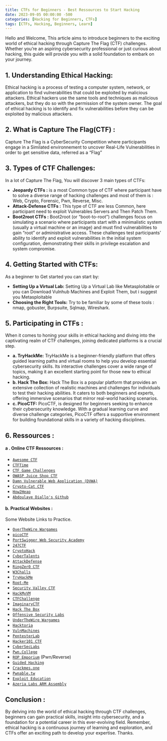 ```yaml
---
title: CTFs for Beginners - Best Ressources to Start Hacking
date: 2023-09-05 00:00:00 -500
categories: [Hacking for Beginners, CTFs]
tags: [CTFs, Hacking, Beginners, Learn]
---
```


Hello and Welcome, This article aims to introduce beginners to the exciting world of ethical hacking through Capture The Flag (CTF) challenges. Whether you’re an aspiring cybersecurity professional or just curious about hacking, this guide will provide you with a solid foundation to embark on your journey.

## 1. Understanding Ethical Hacking:

Ethical hacking is a process of testing a computer system, network, or application to find vulnerabilities that could be exploited by malicious attackers. Ethical hackers use the same tools and techniques as malicious attackers, but they do so with the permission of the system owner. The goal of ethical hacking is to identify and fix vulnerabilities before they can be exploited by malicious attackers.

## 2. What is Capture The Flag(CTF) :

Capture The Flag is a CyberSecurity Competition where participants engage in a Similated environnement to uncover Real-Life Vulnerabilities in order to get sensitive data, referred as a “Flag”

## 3. Types of CTF Challenges:

In a lot of Capture The Flag, You will discover 3 main types of CTFs:

- **Jeopardy CTFs :** is a most Common type of CTF where participant have to solve a diverse range of hacking challenges and most of them is : Web, Crypto, Forensic, Pwn, Reverse, Misc.
- **Attack-Defense CTFs :** This type of CTF are less Common, here participant need to exploit Vulnerables Servers and Then Patch Them.
- **Boot2root CTFs :** Boot2root (or “boot-to-root”) challenges focus on simulating a scenario where participants start with a minimalistic system (usually a virtual machine or an image) and must find vulnerabilities to gain “root” or administrative access. These challenges test participants’ ability to identify and exploit vulnerabilities in the initial system configuration, demonstrating their skills in privilege escalation and system compromise.

## 4. Getting Started with CTFs:

As a beginner to Get started you can start by:

 - **Setting Up a Virtual Lab:** Setting Up a Virtual Lab like Metasploitable or you can Download Vulnhub Machines and Exploit Them, but i suggest you Metasploitable
 -  **Choosing the Right Tools:** Try to be familiar by some of these tools : nmap, gobuster, Burpsuite, Sqlmap, Wireshark.

## 5. Participating in CTFs :

When it comes to honing your skills in ethical hacking and diving into the captivating realm of CTF challenges, joining dedicated platforms is a crucial step.

  - **a. TryHackMe:** TryHackMe is a beginner-friendly platform that offers guided learning paths and virtual rooms to help you develop essential cybersecurity skills. Its interactive challenges cover a wide range of topics, making it an excellent starting point for those new to ethical hacking.
  - **b. Hack The Box:** Hack The Box is a popular platform that provides an extensive collection of realistic machines and challenges for individuals to test their hacking abilities. It caters to both beginners and experts, offering immersive scenarios that mirror real-world hacking scenarios.
  - **c. PicoCTF:** PicoCTF, is designed for beginners seeking to enhance their cybersecurity knowledge. With a gradual learning curve and diverse challenge categories, PicoCTF offers a supportive environment for building foundational skills in a variety of hacking disciplines.

## 6. Ressources :

####  a . Online CTF Ressources : 

- [`Awesome CTF`](https://github.com/apsdehal/awesome-ctf)
- [`CTFTime`](https://ctftime.org/)
- [`CTF Game Challenges`](https://github.com/mrT4ntr4/CTF-Game-Challenges)
- [`OWASP Juice Shop CTF`](https://github.com/juice-shop/juice-shop-ctf)
- [`Damn Vulnerable Web Application (DVWA)`](https://github.com/digininja/DVWA)
- [`Crypto-Cat CTF`](https://github.com/Crypto-Cat/CTF/blob/main/README.md)
- [`How2Heap`](https://github.com/shellphish/how2heap)
- [`Abdoulaye Diallo's Github`](https://github.com/nenandjabhata)


#### b. Practical Websites : 
Some Website Links to Practice.
- [`OverTheWire Wargames`](https://overthewire.org/wargames)
- [`picoCTF`](https://play.picoctf.org/)
- [`PortSwigger Web Security Academy`](https://portswigger.net/web-security)
- [`247CTF`](https://247ctf.com/)
- [`CryptoHack`](https://cryptohack.org/)
- [`CyberTalents`](https://cybertalents.com)
- [`AttackDefense`](https://attackdefense.com/)
- [`RingZer0 CTF`](https://ringzer0ctf.com/challenges)
- [`W3Challs`](https://w3challs.com/challenges)
- [`TryHackMe`](https://tryhackme.com)
- [`Root-Me`](https://www.root-me.org/?lang=en)
- [`Security Valley CTF`](https://ctf.securityvalley.org/)
- [`HackMyVM`](https://hackmyvm.eu/)
- [`CTFChallenge`](https://ctfchallenge.com/)
- [`ImaginaryCTF`](https://imaginaryctf.org/)
- [`Hack The Box`](https://hackthebox.eu)
- [`Offensive Security Labs`](https://www.offensive-security.com/labs)
- [`UnderTheWire Wargames`](https://underthewire.tech/wargames)
- [`Hacktoria`](https://hacktoria.com/)
- [`VulnMachines`](https://www.vulnmachines.com/)
- [`PentesterLab`](https://pentesterlab.com/)
- [`Hacker101 CTF`](https://ctf.hacker101.com/)
- [`CyberSecLabs`](https://www.cyberseclabs.co.uk/)
- [`Pwn.College`](https://pwn.college/)
- [`ROP Emporium`](https://ropemporium.com/) (Pwn/Reverse)
- [`Guided Hacking`](https://guidedhacking.com/)
- [`Crackmes.one`](https://crackmes.one/)
- [`Pwnable.tw`](https://pwnable.tw/challenge)
- [`Exploit Education`](https://exploit.education/)
- [`Azeria Labs ARM Assembly`](https://azeria-labs.com/writing-arm-assembly-part-1)

## Conclusion :

By delving into the world of ethical hacking through CTF challenges, beginners can gain practical skills, insight into cybersecurity, and a foundation for a potential career in this ever-evolving field. Remember, ethical hacking is a continuous journey of learning and exploration, and CTFs offer an exciting path to develop your expertise. Thanks.

